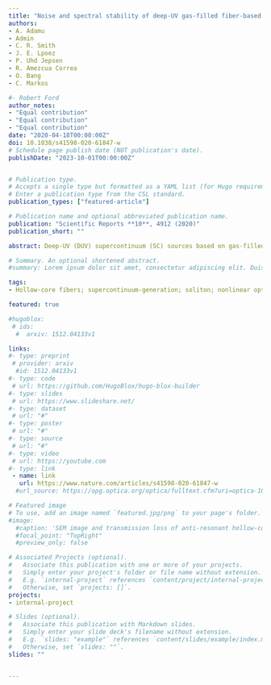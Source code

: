 ```yaml
---
title: "Noise and spectral stability of deep-UV gas-filled fiber-based supercontinuum sources driven by ultrafast mid-IR pulses (Editor choise)"
authors:
- A. Adamu
- Admin
- C. R. Smith
- J. E. Lpoez
- P. Uhd Jepsen
- R. Amezcua Correa
- O. Bang
- C. Markos

#- Robert Ford
author_notes:
- "Equal contribution"
- "Equal contribution"
- "Equal contribution"
date: "2020-04-18T00:00:00Z"
doi: 10.1038/s41598-020-61847-w
# Schedule page publish date (NOT publication's date).
publishDate: "2023-10-01T00:00:00Z"


# Publication type.
# Accepts a single type but formatted as a YAML list (for Hugo requirements).
# Enter a publication type from the CSL standard.
publication_types: ["featured-article"]

# Publication name and optional abbreviated publication name.
publication: "Scientific Reports **10**, 4912 (2020)"
publication_short: ""

abstract: Deep-UV (DUV) supercontinuum (SC) sources based on gas-filled hollow-core fibers constitute perhaps the most viable solution towards ultrafast, compact, and tunable lasers in the UV spectral region, which can even also extend into the mid-infrared (IR). Noise and spectral stability of such broadband sources are key parameters that define their true potential and suitability towards real-world applications. In order to investigate the spectral stability and noise levels in these fiber-based DUV sources, we generate an SC spectrum that extends from 180 nm (through phase-matched dispersive waves - DWs) to 4 μm by pumping an argon-filled hollow-core anti-resonant fiber at a mid-IR wavelength of 2.45 μm. We characterize the long-term stability of the source over several days and the pulse-to-pulse relative intensity noise (RIN) of the DW at 275 nm. The results indicate no sign of spectral degradation over 110 hours, but the RIN of the DW pulses at 275 nm is found to be as high as 33.3%. Numerical simulations were carried out to investigate the spectral distribution of the RIN and the results confirm the experimental measurements and that the poor noise performance is due to the high RIN of the mid-IR pump laser, which was hitherto not considered in numerical modelling of these sources. The results presented herein provide an important step towards an understanding of the noise mechanism underlying such complex light-gas nonlinear interactions and demonstrate the need for pump laser stabilization.

# Summary. An optional shortened abstract.
#summary: Lorem ipsum dolor sit amet, consectetur adipiscing elit. Duis posuere tellus ac convallis placerat. Proin tincidunt magna sed ex sollicitudin condimentum.

tags:
- Hollow-core fibers; supercontinuum-generation; soliton; nonlinear optics

featured: true

#hugoblox:
 # ids:
  #  arxiv: 1512.04133v1

links:
#- type: preprint
 # provider: arxiv
  #id: 1512.04133v1
#- type: code
 # url: https://github.com/HugoBlox/hugo-blox-builder
#- type: slides
 # url: https://www.slideshare.net/
#- type: dataset
 # url: "#"
#- type: poster
 # url: "#"
#- type: source
 # url: "#"
#- type: video
 # url: https://youtube.com
#- type: link
 - name: link
   url: https://www.nature.com/articles/s41598-020-61847-w
  #url_source: https://opg.optica.org/optica/fulltext.cfm?uri=optica-10-10-1253

# Featured image
# To use, add an image named `featured.jpg/png` to your page's folder. 
#image:
  #caption: 'SEM image and transmission loss of anti-resonant hollow-core fiber'
  #focal_point: "TopRight"
  #preview_only: false

# Associated Projects (optional).
#   Associate this publication with one or more of your projects.
#   Simply enter your project's folder or file name without extension.
#   E.g. `internal-project` references `content/project/internal-project/index.md`.
#   Otherwise, set `projects: []`.
projects:
- internal-project

# Slides (optional).
#   Associate this publication with Markdown slides.
#   Simply enter your slide deck's filename without extension.
#   E.g. `slides: "example"` references `content/slides/example/index.md`.
#   Otherwise, set `slides: ""`.
slides: ""


---
```

